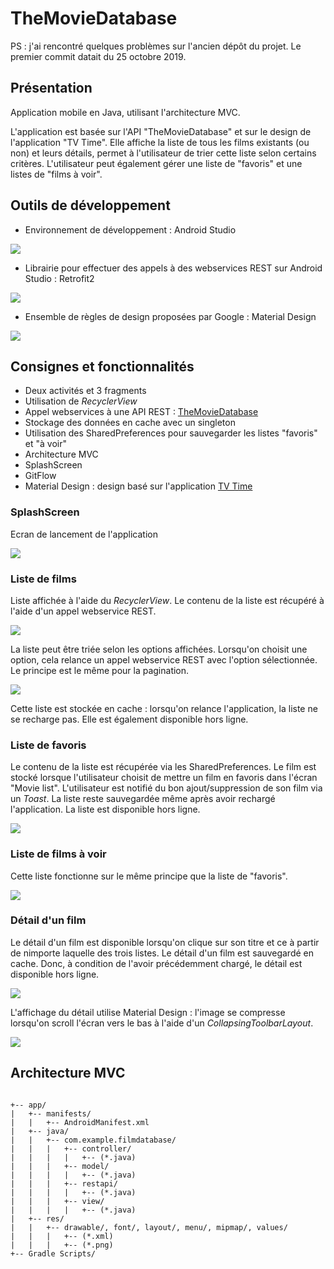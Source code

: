 # TheMovieDatabase

PS : j'ai rencontré quelques problèmes sur l'ancien dépôt du projet. Le premier commit datait du 25 octobre 2019.


## Présentation

Application mobile en Java, utilisant l'architecture MVC.

L'application est basée sur l'API "TheMovieDatabase" et sur le design de l'application "TV Time".
Elle affiche la liste de tous les films existants (ou non) et leurs détails, permet à l'utilisateur de trier cette liste selon certains critères.
L'utilisateur peut également gérer une liste de "favoris" et une listes de "films à voir".

## Outils de développement

- Environnement de développement : Android Studio
<img src="img_readme/androidstudio.png">


- Librairie pour effectuer des appels à des webservices REST sur Android Studio : Retrofit2
<img src="img_readme/retrofit2.jpg">


- Ensemble de règles de design proposées par Google : Material Design
<img src="img_readme/materialdesign.jpg">


## Consignes et fonctionnalités

- Deux activités et 3 fragments
- Utilisation de *RecyclerView*
- Appel webservices à une API REST : <a href="https://www.themoviedb.org/documentation/api">TheMovieDatabase</a>
- Stockage des données en cache avec un singleton
- Utilisation des SharedPreferences pour sauvegarder les listes "favoris" et "à voir"
- Architecture MVC
- SplashScreen
- GitFlow
- Material Design : design basé sur l'application <a href="https://play.google.com/store/apps/details?id=com.tozelabs.tvshowtime&hl=fr">TV Time</a>


### SplashScreen

Ecran de lancement de l'application

<img src="img_readme/splash.jpg">

### Liste de films

Liste affichée à l'aide du *RecyclerView*. Le contenu de la liste est récupéré à l'aide d'un appel webservice REST.

<img src="img_readme/list.jpg">

La liste peut être triée selon les options affichées. Lorsqu'on choisit une option, cela relance un appel webservice REST avec l'option sélectionnée. Le principe est le même pour la pagination.

<img src="img_readme/sorted.jpg">

Cette liste est stockée en cache : lorsqu'on relance l'application, la liste ne se recharge pas. Elle est également disponible hors ligne.

### Liste de favoris

Le contenu de la liste est récupérée via les SharedPreferences. Le film est stocké lorsque l'utilisateur choisit de mettre un film en favoris dans l'écran "Movie list". L'utilisateur est notifié du bon ajout/suppression de son film via un *Toast*. La liste reste sauvegardée même après avoir rechargé l'application. La liste est disponible hors ligne.

<img src="img_readme/favorites.jpg">

### Liste de films à voir

Cette liste fonctionne sur le même principe que la liste de "favoris".

<img src="img_readme/tosee.jpg">

### Détail d'un film

Le détail d'un film est disponible lorsqu'on clique sur son titre et ce à partir de nimporte laquelle des trois listes.
Le détail d'un film est sauvegardé en cache. Donc, à condition de l'avoir précédemment chargé, le détail est disponible hors ligne.

<img src="img_readme/detailmax.jpg">

L'affichage du détail utilise Material Design : l'image se compresse lorsqu'on scroll l'écran vers le bas à l'aide d'un *CollapsingToolbarLayout*.

<img src="img_readme/detailmin.jpg">

## Architecture MVC
<pre><code>
+-- app/
|   +-- manifests/
|   |   +-- AndroidManifest.xml
|   +-- java/
|   |   +-- com.example.filmdatabase/
|   |   |   +-- controller/
|   |   |   |   +-- (*.java)
|   |   |   +-- model/
|   |   |   |   +-- (*.java)
|   |   |   +-- restapi/
|   |   |   |   +-- (*.java)
|   |   |   +-- view/
|   |   |   |   +-- (*.java)
|   +-- res/
|   |   +-- drawable/, font/, layout/, menu/, mipmap/, values/
|   |   |   +-- (*.xml)
|   |   |   +-- (*.png)
+-- Gradle Scripts/
</code></pre>

